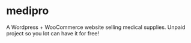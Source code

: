 # medipro
A Wordpress + WooCommerce website selling medical supplies. Unpaid project so you lot can have it for free!

